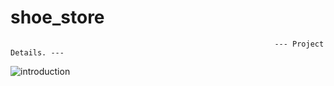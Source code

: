 # shoe_store
                                                               --- Project Details. --- 

![introduction](https://github.com/Tosin8/shoe_mart/assets/23019300/e74b97fc-78e4-46e2-892f-805ec953ac2d)
